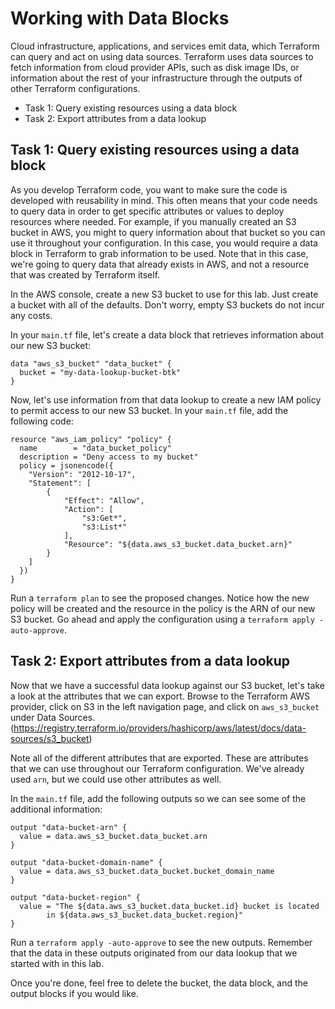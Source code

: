 # Working with Data Blocks

Cloud infrastructure, applications, and services emit data, which Terraform can query and act on using data sources. Terraform uses data sources to fetch information from cloud provider APIs, such as disk image IDs, or information about the rest of your infrastructure through the outputs of other Terraform configurations.

- Task 1: Query existing resources using a data block
- Task 2: Export attributes from a data lookup

## Task 1: Query existing resources using a data block

As you develop Terraform code, you want to make sure the code is developed with reusability in mind. This often means that your code needs to query data in order to get specific attributes or values to deploy resources where needed. For example, if you manually created an S3 bucket in AWS, you might to query information about that bucket so you can use it throughout your configuration. In this case, you would require a data block in Terraform to grab information to be used. Note that in this case, we're going to query data that already exists in AWS, and not a resource that was created by Terraform itself.

In the AWS console, create a new S3 bucket to use for this lab. Just create a bucket with all of the defaults. Don't worry, empty S3 buckets do not incur any costs.

In your `main.tf` file, let's create a data block that retrieves information about our new S3 bucket:

```hcl
data "aws_s3_bucket" "data_bucket" {
  bucket = "my-data-lookup-bucket-btk"
}
```

Now, let's use information from that data lookup to create a new IAM policy to permit access to our new S3 bucket. In your `main.tf` file, add the following code:

```hcl
resource "aws_iam_policy" "policy" {
  name        = "data_bucket_policy"
  description = "Deny access to my bucket"
  policy = jsonencode({
    "Version": "2012-10-17",
    "Statement": [
        {
            "Effect": "Allow",
            "Action": [
                "s3:Get*",
                "s3:List*"
            ],
            "Resource": "${data.aws_s3_bucket.data_bucket.arn}"
        }
    ]
  })
}
```

Run a `terraform plan` to see the proposed changes. Notice how the new policy will be created and the resource in the policy is the ARN of our new S3 bucket. Go ahead and apply the configuration using a `terraform apply -auto-approve`.

## Task 2: Export attributes from a data lookup

Now that we have a successful data lookup against our S3 bucket, let's take a look at the attributes that we can export. Browse to the Terraform AWS provider, click on S3 in the left navigation page, and click on `aws_s3_bucket` under Data Sources. (https://registry.terraform.io/providers/hashicorp/aws/latest/docs/data-sources/s3_bucket)

Note all of the different attributes that are exported. These are attributes that we can use throughout our Terraform configuration. We've already used `arn`, but we could use other attributes as well.

In the `main.tf` file, add the following outputs so we can see some of the additional information:

```hcl
output "data-bucket-arn" {
  value = data.aws_s3_bucket.data_bucket.arn
}

output "data-bucket-domain-name" {
  value = data.aws_s3_bucket.data_bucket.bucket_domain_name
}

output "data-bucket-region" {
  value = "The ${data.aws_s3_bucket.data_bucket.id} bucket is located 
        in ${data.aws_s3_bucket.data_bucket.region}"
}
```

Run a `terraform apply -auto-approve` to see the new outputs. Remember that the data in these outputs originated from our data lookup that we started with in this lab.

Once you're done, feel free to delete the bucket, the data block, and the output blocks if you would like.